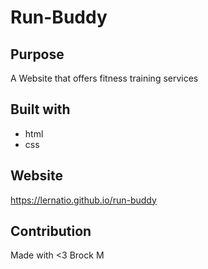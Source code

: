 # Run-Buddy

## Purpose
A Website that offers fitness training services

## Built with
* html
* css

## Website
https://lernatio.github.io/run-buddy

## Contribution
Made with <3 Brock M
